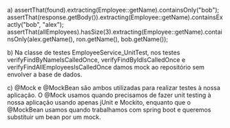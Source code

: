 a)
assertThat(found).extracting(Employee::getName).containsOnly("bob");
assertThat(response.getBody()).extracting(Employee::getName).containsExactly("bob", "alex");
assertThat(allEmployees).hasSize(3).extracting(Employee::getName).containsOnly(alex.getName(), ron.getName(), bob.getName());


b)
Na classe de testes EmployeeService_UnitTest, nos testes verifyFindByNameIsCalledOnce, verifyFindByIdIsCalledOnce e verifyFindAllEmployeesIsCalledOnce damos mock ao repositório sem envolver a base de dados.

c)
@Mock e @MockBean são ambos utilizadas para realizar testes à nossa aplicação. O @Mock usamos quando precisamos de fazer unit testing à nossa aplicação usando apenas jUnit e Mockito, enquanto que o @MockBean usamos quando trabalhamos
com spring boot e queremos substituir um bean por um mock.
